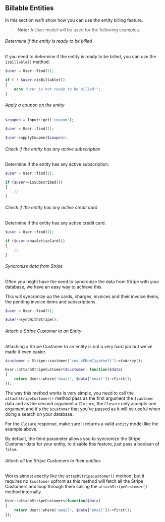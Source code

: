 ## Billable Entities

In this section we'll show how you can use the entity billing feature.

> **Note:** A User model will be used for the following examples.

###### Determine if the entity is ready to be billed

If you need to determine if the entity is ready to be billed, you can use the `isBillable()` method.

```php
$user = User::find(1);

if ( ! $user->isBillable())
{
	echo "User is not ready to be billed!";
}
```

###### Apply a coupon on the entity

```php
$coupon = Input::get('coupon');

$user = User::find(1);

$user->applyCoupon($coupon);
```

###### Check if the entity has any active subscription

Determine if the entity has any active subscription.

```php
$user = User::find(1);

if ($user->isSubscribed())
{
	//
}
```

###### Check if the entity has any active credit card

Determine if the entity has any active credit card.

```php
$user = User::find(1);

if ($user->hasActiveCard())
{
	//
}
```

###### Syncronize data from Stripe

Often you might have the need to syncronize the data from Stripe with your database, we have an easy way to achieve this.

This will syncronize up the cards, charges, invoices and their invoice items, the pending invoice items and subscriptions.

```php
$user = User::find(1);

$user->syncWithStripe();
```

###### Attach a Stripe Customer to an Entity

Attaching a Stripe Customer to an entity is not a very hard job but we've made it even easier.

```php
$customer = Stripe::customer('cus_4EBumIjyaKooft')->toArray();

User::attachStripeCustomer($customer, function($data)
{
	return User::where('email', $data['email'])->first();
});
```

The way this method works is very simple, you need to call the `attachStripeCustomer()` method pass as the first argument the `$customer` data and as the second argument a `Closure`, the `Closure` only accepts one argument and it's the `$customer` that you've passed as it will be useful when doing a search on your database.

For the `Closure` response, make sure it returns a valid `entity` model like the example above.

By default, the third parameter allows you to syncronize the Stripe Customer data for your entity, to disable this feature, just pass a boolean of `false`.

###### Attach all the Stripe Customers to their entities

Works almost exactly like the `attachStripeCustomer()` method, but it requires no `$customer` upfront as this method will fetch all the Stripe Customers and loop through them calling the `attachStripeCustomer()` method internally.

```php
User::attachStripeCustomers(function($data)
{
	return User::where('email', $data['email'])->first();
});
```
